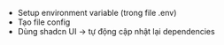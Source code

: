 - Setup environment variable (trong file .env)
- Tạo file config
- Dùng shadcn UI -> tự động cập nhật lại dependencies